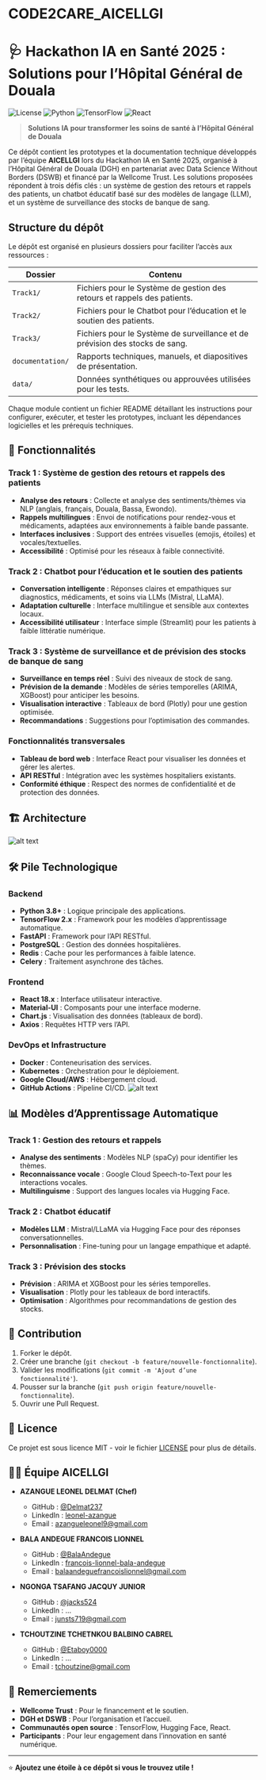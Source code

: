 # CODE2CARE_AICELLGI
# 🩺 Hackathon IA en Santé 2025 : Solutions pour l’Hôpital Général de Douala

![License](https://img.shields.io/badge/license-MIT-blue.svg)
![Python](https://img.shields.io/badge/python-3.8+-blue.svg)
![TensorFlow](https://img.shields.io/badge/TensorFlow-2.x-orange.svg)
![React](https://img.shields.io/badge/React-18.x-61DAFB.svg)

> **Solutions IA pour transformer les soins de santé à l’Hôpital Général de Douala**

Ce dépôt contient les prototypes et la documentation technique développés par l’équipe **AICELLGI** lors du Hackathon IA en Santé 2025, organisé à l’Hôpital Général de Douala (DGH) en partenariat avec Data Science Without Borders (DSWB) et financé par la Wellcome Trust. Les solutions proposées répondent à trois défis clés : un système de gestion des retours et rappels des patients, un chatbot éducatif basé sur des modèles de langage (LLM), et un système de surveillance des stocks de banque de sang.

## Structure du dépôt
Le dépôt est organisé en plusieurs dossiers pour faciliter l’accès aux ressources :

| **Dossier**       | **Contenu**                                                                 |
|--------------------|-----------------------------------------------------------------------------|
| `Track1/`         | Fichiers pour le Système de gestion des retours et rappels des patients.    |
| `Track2/`         | Fichiers pour le Chatbot pour l’éducation et le soutien des patients.        |
| `Track3/`         | Fichiers pour le Système de surveillance et de prévision des stocks de sang. |
| `documentation/`  | Rapports techniques, manuels, et diapositives de présentation.              |
| `data/`           | Données synthétiques ou approuvées utilisées pour les tests.                |

Chaque module contient un fichier README détaillant les instructions pour configurer, exécuter, et tester les prototypes, incluant les dépendances logicielles et les prérequis techniques.

## 🚀 Fonctionnalités

### **Track 1 : Système de gestion des retours et rappels des patients**
- **Analyse des retours** : Collecte et analyse des sentiments/thèmes via NLP (anglais, français, Douala, Bassa, Ewondo).
- **Rappels multilingues** : Envoi de notifications pour rendez-vous et médicaments, adaptées aux environnements à faible bande passante.
- **Interfaces inclusives** : Support des entrées visuelles (emojis, étoiles) et vocales/textuelles.
- **Accessibilité** : Optimisé pour les réseaux à faible connectivité.

### **Track 2 : Chatbot pour l’éducation et le soutien des patients**
- **Conversation intelligente** : Réponses claires et empathiques sur diagnostics, médicaments, et soins via LLMs (Mistral, LLaMA).
- **Adaptation culturelle** : Interface multilingue et sensible aux contextes locaux.
- **Accessibilité utilisateur** : Interface simple (Streamlit) pour les patients à faible littératie numérique.

### **Track 3 : Système de surveillance et de prévision des stocks de banque de sang**
- **Surveillance en temps réel** : Suivi des niveaux de stock de sang.
- **Prévision de la demande** : Modèles de séries temporelles (ARIMA, XGBoost) pour anticiper les besoins.
- **Visualisation interactive** : Tableaux de bord (Plotly) pour une gestion optimisée.
- **Recommandations** : Suggestions pour l’optimisation des commandes.

### **Fonctionnalités transversales**
- **Tableau de bord web** : Interface React pour visualiser les données et gérer les alertes.
- **API RESTful** : Intégration avec les systèmes hospitaliers existants.
- **Conformité éthique** : Respect des normes de confidentialité et de protection des données.

## 🏗️ Architecture

 ![alt text](assets/architecture.png)
 
## 🛠️ Pile Technologique

### **Backend**
- **Python 3.8+** : Logique principale des applications.
- **TensorFlow 2.x** : Framework pour les modèles d’apprentissage automatique.
- **FastAPI** : Framework pour l’API RESTful.
- **PostgreSQL** : Gestion des données hospitalières.
- **Redis** : Cache pour les performances à faible latence.
- **Celery** : Traitement asynchrone des tâches.

### **Frontend**
- **React 18.x** : Interface utilisateur interactive.
- **Material-UI** : Composants pour une interface moderne.
- **Chart.js** : Visualisation des données (tableaux de bord).
- **Axios** : Requêtes HTTP vers l’API.

### **DevOps et Infrastructure**
- **Docker** : Conteneurisation des services.
- **Kubernetes** : Orchestration pour le déploiement.
- **Google Cloud/AWS** : Hébergement cloud.
- **GitHub Actions** : Pipeline CI/CD.
 ![alt text](assets/tech.png)

## 📊 Modèles d’Apprentissage Automatique

### **Track 1 : Gestion des retours et rappels**
- **Analyse des sentiments** : Modèles NLP (spaCy) pour identifier les thèmes.
- **Reconnaissance vocale** : Google Cloud Speech-to-Text pour les interactions vocales.
- **Multilinguisme** : Support des langues locales via Hugging Face.

### **Track 2 : Chatbot éducatif**
- **Modèles LLM** : Mistral/LLaMA via Hugging Face pour des réponses conversationnelles.
- **Personnalisation** : Fine-tuning pour un langage empathique et adapté.

### **Track 3 : Prévision des stocks**
- **Prévision** : ARIMA et XGBoost pour les séries temporelles.
- **Visualisation** : Plotly pour les tableaux de bord interactifs.
- **Optimisation** : Algorithmes pour recommandations de gestion des stocks.


## 🤝 Contribution

1. Forker le dépôt.
2. Créer une branche (`git checkout -b feature/nouvelle-fonctionnalite`).
3. Valider les modifications (`git commit -m 'Ajout d’une fonctionnalité'`).
4. Pousser sur la branche (`git push origin feature/nouvelle-fonctionnalite`).
5. Ouvrir une Pull Request.

## 📜 Licence

Ce projet est sous licence MIT - voir le fichier [LICENSE](LICENSE) pour plus de détails.

## 👨‍💻 Équipe AICELLGI

- **AZANGUE LEONEL DELMAT (Chef)**  
  - GitHub : [@Delmat237](https://github.com/Delmat237)  
  - LinkedIn : [leonel-azangue](https://www.linkedin.com/in/leonel-azangue)  
  - Email : azangueleonel9@gmail.com  

- **BALA ANDEGUE FRANCOIS LIONNEL**  
  - GitHub : [@BalaAndegue](https://github.com/BalaAndegue)    
  - LinkedIn : [francois-lionnel-bala-andegue](https://www.linkedin.com/in/fran%C3%A7ois-lionnel-bala-andegue-0118612b2) 
  - Email : balaandeguefrancoislionnel@gmail.com  

- **NGONGA TSAFANG JACQUY JUNIOR**  
  - GitHub : [@jacks524](https://github.com/jacks524) 
  - LinkedIn : ...
  - Email : junsts719@gmail.com

- **TCHOUTZINE TCHETNKOU BALBINO CABREL**  
  - GitHub : [@Etaboy0000](https://github.com/Etaboy0000) 
  - LinkedIn : ...
  - Email :  tchoutzine@gmail.com  

## 🙏 Remerciements

- **Wellcome Trust** : Pour le financement et le soutien.
- **DGH et DSWB** : Pour l’organisation et l’accueil.
- **Communautés open source** : TensorFlow, Hugging Face, React.
- **Participants** : Pour leur engagement dans l’innovation en santé numérique.

---

⭐ **Ajoutez une étoile à ce dépôt si vous le trouvez utile !**
